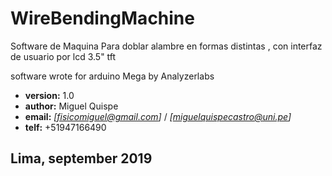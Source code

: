 # WireBendingMachine
Software de Maquina Para doblar alambre en formas distintas , con interfaz de usuario por lcd 3.5" tft


software wrote for arduino Mega by Analyzerlabs

*    **version:** 1.0
*    **author:** Miguel Quispe
*    **email:** *[fisicomiguel@gmail.com]* / *[miguelquispecastro@uni.pe]*
*    **telf:**  +51947166490

##                    Lima, september 2019

